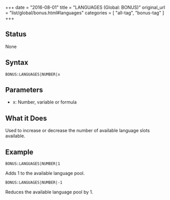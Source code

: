 +++
date = "2016-08-01"
title = "LANGUAGES (Global: BONUS)"
original_url = "list/global/bonus.html#languages"
categories = [ "all-tag", "bonus-tag" ]
+++

## Status

None

## Syntax

`BONUS:LANGUAGES|NUMBER|x`

## Parameters

-   x: Number, variable or formula



What it Does
------------

Used to increase or decrease the number of available language slots
available.

Example
-------

`BONUS:LANGUAGES|NUMBER|1`

Adds 1 to the available language pool.

`BONUS:LANGUAGES|NUMBER|-1`

Reduces the available language pool by 1.

